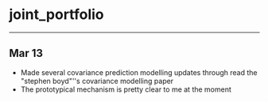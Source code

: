 # joint_portfolio





---------
## Mar 13

+ Made several covariance prediction modelling updates through read the "stephen boyd"''s covariance modelling paper
+ The prototypical mechanism is pretty clear to me at the moment